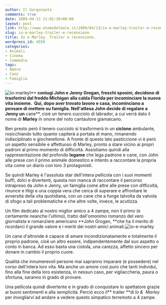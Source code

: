```yaml
---
author: Il Gorgonauta
comments: true
date: 2009-04-13 11:02:36+00:00
layout: post
link: http://www.atomodelmale.it/2009/04/13/io-e-marley-trailer-e-recensione/
slug: io-e-marley-trailer-e-recensione
title: Io e Marley. Trailer e recensione.
wordpress_id: 4559
categories:
- Animali
- Cinema
- Commedia
tags:
- Amore
- Cani
- Famiglia
---
```


![io-marley](http://www.atomodelmale.it/wp-content/uploads/2009/04/io-marley-209x300.jpg)I** **coniugi John e Jenny Grogan, freschi sposini, decidono di trasferirsi dal freddo Michigan alla calda Florida per incominciare la nuova vita insieme.  Qui, dopo aver trovato lavoro e casa, incominciano a pensare di mettere su famiglia. Nell'attesa John decide di regalare a Jenny un** cane**, cioè un tenero cucciolo di labrador, a cui verrà dato il nome di **Marley** in onore del noto cantautore giamaicano.

Ben presto però il tenero cucciolo si trasformerà in un **ciclone** ambulante, rosicchiando tutto quanto capiterà a portata di mano, rimanendo indisciplinato e giocherellone. A fronte di questo lato pasticcione vi è però un aspetto sensibile e affettuoso di Marley, pronto a stare vicino ai propri padroni al primo momento di difficoltà. Assistiamo quindi alla rappresentazione del profondo **legame** che lega padrone e cane, con John alle prese con il primo animale domestico e intento a raccontare la propria vita come un diario con loro 3 protagonisti.

Se quindi Marley è l'assoluta star dell'intera pellicola con i suoi momenti buffi, dolci e divertenti, questa non manca di raccontare il percorso intrapreso da John e Jenny, un famiglia come altre alle prese con difficoltà, rinunce e litigi e una coppia vera che cerca di superare e affrontare le avversità della vita quotidiana, con un cane che a funge talvolta da valvola di sfogo a tali problematiche e che altre volte, invece, le acutizza.

<!-- more -->


Un film dedicato al nostro miglior amico a 4 zampe, non il primo (e certamente neanche l'ultimo), tratto dall'omonimo romanzo del vero giornalista e romanziere americano **John Grogan, **che ha il merito di ricordarci il grande valore e i meriti dei nostri amici animali.![io-e-marley](http://www.atomodelmale.it/wp-content/uploads/2009/04/io-e-marley-300x225.jpg)

Un cane d'altronde è capace di amare incondizionatamente e totalmente il proprio padrone, cioè un altro essere, indipendentemente dal suo aspetto o conto in banca. Ad esso basta una ciotola, una carezza, affetto sincero per donare in cambio il proprio cuore.

Qualità che innumerevoli persone mai sapranno imparare (e possedere) nel corso dell'intera loro vita. Ma anche un amore così puro che tanti individui, fino alla fine della loro esistenza, in nessun caso, per vigliaccheria, paura o sfortuna, saranno in grado di provare.

Una pellicola quindi divertente e in grado di conquistare lo spettatore grazie ai buoni sentimenti e alla semplicità. Perciò ecco il** trailer **di _Io &  Marley_ per invogliarvi ad andare a vedere questo simpatico terremoto a 4 zampe.


